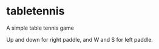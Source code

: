 # tabletennis
A simple table tennis game

Up and down for right paddle, and W and S for left paddle.
